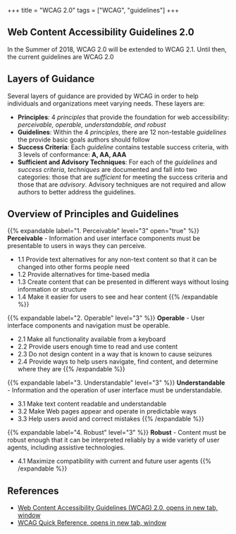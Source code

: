 +++
title = "WCAG 2.0"
tags = ["WCAG", "guidelines"]
+++

## Web Content Accessibility Guidelines 2.0

In the Summer of 2018, WCAG 2.0 will be extended to WCAG 2.1. Until then, the current guidelines are WCAG 2.0


## Layers of Guidance
Several layers of guidance are provided by WCAG in order to help individuals and organizations meet varying needs. These layers are:

- **Principles**: 4 *principles* that provide the foundation for web accessibility: *perceivable, operable, understandable, and robust*
- **Guidelines**: Within the 4 *principles*, there are 12 non-testable *guidelines* the provide basic goals authors should follow
- **Success Criteria**: Each *guideline* contains testable success criteria, with 3 levels of conformance: **A, AA, AAA**
- **Sufficient and Advisory Techniques**: For each of the *guidelines* and *success criteria*, *techniques* are documented and fall into two categories: those that are *sufficient* for meeting the success criteria and those that are *advisory*. Advisory techniques are not required and allow authors to better address the guidelines.

## Overview of Principles and Guidelines

{{% expandable label="1. Perceivable" level="3" open="true" %}}
**Perceivable** - Information and user interface components must be presentable to users in ways they can perceive.

 - 1.1 Provide text alternatives for any non-text content so that it can be changed into other forms people need
 - 1.2 Provide alternatives for time-based media
 - 1.3 Create content that can be presented in different ways without losing information or structure
 - 1.4 Make it easier for users to see and hear content
{{% /expandable %}}

{{% expandable label="2. Operable" level="3" %}}
**Operable** - User interface components and navigation must be operable.

 - 2.1 Make all functionality available from a keyboard
 - 2.2 Provide users enough time to read and use content
 - 2.3 Do not design content in a way that is known to cause seizures
 - 2.4 Provide ways to help users navigate, find content, and determine where they are
{{% /expandable %}}

{{% expandable label="3. Understandable" level="3" %}}
**Understandable** - Information and the operation of user interface must be understandable.

 - 3.1 Make text content readable and understandable
 - 3.2 Make Web pages appear and operate in predictable ways
 - 3.3 Help users avoid and correct mistakes
{{% /expandable %}}

{{% expandable label="4. Robust" level="3" %}}
**Robust** - Content must be robust enough that it can be interpreted reliably by a wide variety of user agents, including assistive technologies.

 - 4.1 Maximize compatibility with current and future user agents
{{% /expandable %}}

## References
- <a href="https://www.w3.org/TR/WCAG20/" target="_blank">Web Content Accessibility Guidelines (WCAG) 2.0<span class="vh">, opens in new tab, window</span></a>
- <a href="https://www.w3.org/WAI/WCAG20/quickref/" target="_blank">WCAG Quick Reference<span class="vh">, opens in new tab, window</span></a>